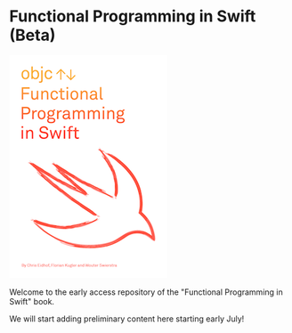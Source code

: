 # Functional Programming in Swift (Beta)

![](cover.png)

Welcome to the early access repository of the "Functional Programming in Swift" book.

We will start adding preliminary content here starting early July!